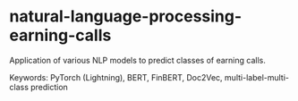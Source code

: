 # natural-language-processing-earning-calls
Application of various NLP models to predict classes of earning calls.

Keywords: PyTorch (Lightning), BERT, FinBERT, Doc2Vec, multi-label-multi-class prediction
